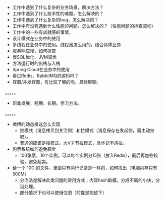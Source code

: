 - 工作中遇到了什么复杂的业务场景，解决方法？
- 工作中遇到了什么技术性的难题，怎么解决的？
- 工作中遇到了什么复杂的bug，怎么解决的？
- 工作中有没有遇到什么性能的问题，怎么解决的？（性能问题的排查流程）
- 工作中的一些有成就感的事情。
- 设计模式在业务中的使用
- 多线程在业务中的使用。线程池怎么用的，结合具体业务
- 服务响应慢，如何排查
- 慢SQL优化、JVM调优
- 方法运行时的出栈与入栈
- Spring Cloud在业务中的使用
- 看过Redis、RabbitMQ的源码吗？
- 容器/并发容器，有比较了解的吗，具体聊聊。

。。。。。

- 职业发展，短期、长期。学习方法。

。。。。。

- 微博的动态推送怎么实现
  - 推模式（消息拷贝到关注侧）和拉模式（消息保存在发起侧，需主动拉取）。
  - 普通的应该是推模式。大V才有拉模式，具体记不清拉。
- 购票系统如何避免超卖
  - 100张票，10个实例，可以每个实例分15张（放入Redis），最后再加些校验，避免超卖。
- 给一个 10G 的文件，里面只有两行记录是一样的，如何找出（电脑内存只有 500M）
  - 分治法是解决此类问题的常用方式：内容hash取模。分成不同的小块，分治处理。
  - 部分情况下也可以使用位图（前提是能放下）
